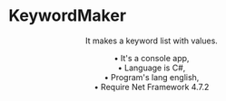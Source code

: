 # KeywordMaker

<div align='center'>
It makes a keyword list with values.


• It's a console app, <br>
• Language is C#, <br>
• Program's lang english, <br>
• Require Net Framework 4.7.2
</div>
